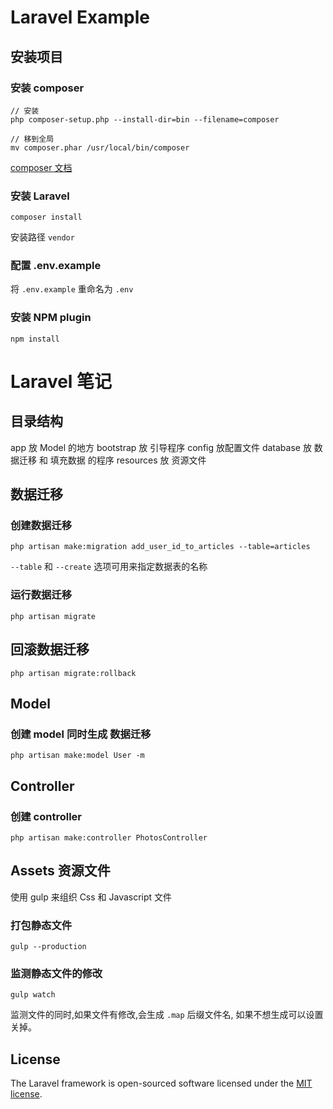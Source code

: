 # Laravel Example

## 安装项目

### 安装 composer

    // 安装
    php composer-setup.php --install-dir=bin --filename=composer

    // 移到全局
    mv composer.phar /usr/local/bin/composer

[composer 文档](https://getcomposer.org/doc/00-intro.md)

### 安装 Laravel

    composer install

安装路径 `vendor`

### 配置 .env.example

将 `.env.example` 重命名为 `.env`

### 安装 NPM plugin

    npm install


# Laravel 笔记

## 目录结构

app  放 Model 的地方
bootstrap 放 引导程序
config 放配置文件
database 放 数据迁移 和 填充数据 的程序
resources 放 资源文件

##  数据迁移

### 创建数据迁移

    php artisan make:migration add_user_id_to_articles --table=articles

`--table` 和 `--create` 选项可用来指定数据表的名称

### 运行数据迁移

    php artisan migrate

## 回滚数据迁移

    php artisan migrate:rollback

## Model

### 创建 model 同时生成 数据迁移

    php artisan make:model User -m

## Controller

### 创建 controller

    php artisan make:controller PhotosController

## Assets 资源文件

使用 gulp 来组织 Css 和 Javascript 文件

### 打包静态文件

    gulp --production

### 监测静态文件的修改

    gulp watch

监测文件的同时,如果文件有修改,会生成 `.map` 后缀文件名, 如果不想生成可以设置关掉。

## License

The Laravel framework is open-sourced software licensed under the [MIT license](http://opensource.org/licenses/MIT).
